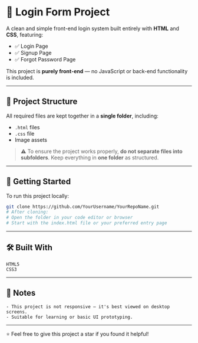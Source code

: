 # 🔐 Login Form Project

A clean and simple front-end login system built entirely with **HTML** and **CSS**, featuring:

- ✅ Login Page  
- ✅ Signup Page  
- ✅ Forgot Password Page

This project is **purely front-end** — no JavaScript or back-end functionality is included.

---

## 📁 Project Structure

All required files are kept together in a **single folder**, including:

- `.html` files  
- `.css` file  
- Image assets

> ⚠️ To ensure the project works properly, **do not separate files into subfolders**. Keep everything in **one folder** as structured.

---

## 🚀 Getting Started

To run this project locally:

```bash
git clone https://github.com/YourUsername/YourRepoName.git
# After cloning:
# Open the folder in your code editor or browser
# Start with the index.html file or your preferred entry page
```

---

## 🛠️ Built With

```text
HTML5  
CSS3
```

---

## 📌 Notes

```text
- This project is not responsive — it's best viewed on desktop screens.  
- Suitable for learning or basic UI prototyping.
```

---

⭐ Feel free to give this project a star if you found it helpful!

